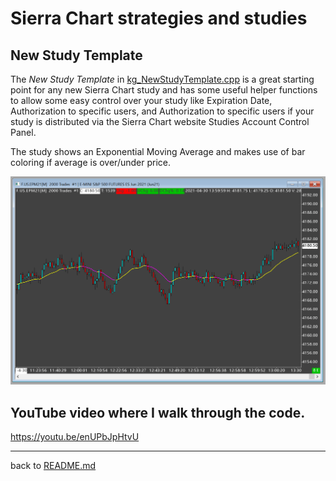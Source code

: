 # Sierra Chart strategies and studies #

## New Study Template ##

The *New Study Template* in [kg_NewStudyTemplate.cpp](/SIERRA_CHART/kg_NewStudyTemplate.cpp) is a great starting point for any new Sierra Chart study and has some useful helper functions to allow some easy control over your study like Expiration Date, Authorization to specific users, and Authorization to specific users if your study is distributed via the Sierra Chart website Studies Account Control Panel.

The study shows an Exponential Moving Average and makes use of bar coloring if average is over/under price.

![kg_NewStudyTemplate](kg_NewStudyTemplate.png "kg_NewStudyTemplate")

## YouTube video where I walk through the code. ##

https://youtu.be/enUPbJpHtvU


---
back to [README.md](/README.md)